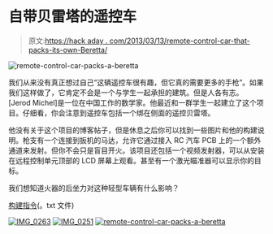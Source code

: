 # 自带贝雷塔的遥控车

> 原文:[https://hack aday . com/2013/03/13/remote-control-car-that-packs-its-own-Beretta/](https://hackaday.com/2013/03/13/remote-control-car-that-packs-its-own-beretta/)

![remote-control-car-packs-a-beretta](../Images/b4ccbd89855bdfdd5a40d26cf3564d37.png)

我们从来没有真正想过自己“这辆遥控车很有趣，但它真的需要更多的手枪”。如果我们这样做了，它肯定不会是一个与学生一起承担的建筑。但是人各有志。[Jerod Michel]是一位在中国工作的数学家。他最近和一群学生一起建立了这个项目。仔细看，你会注意到遥控车包括一个绑在侧面的遥控贝雷塔。

他没有关于这个项目的博客帖子，但是休息之后你可以找到一些图片和他的构建说明。枪支有一个连接到扳机的马达，允许它通过接入 RC 汽车 PCB 上的一个额外通道来发射。但你不会只是盲目开火。该项目还包括一个视频发射器，可以从安装在远程控制单元顶部的 LCD 屏幕上观看。甚至有一个激光瞄准器可以显示你的目标。

我们想知道火器的后坐力对这种轻型车辆有什么影响？

[构建指令](http://hosted.hackaday.com/robot_weapon.txt)(。txt 文件)

 [![IMG_0263](../Images/a53b33f13f030a169c926c24dea37e72.png "IMG_0263")](https://hackaday.com/2013/03/13/remote-control-car-that-packs-its-own-beretta/img_0263/)  [![IMG_0251](../Images/efa6ae4fa36027ad99227bbade31b5a9.png "IMG_0251")](https://hackaday.com/2013/03/13/remote-control-car-that-packs-its-own-beretta/img_0251/)  [![remote-control-car-packs-a-beretta](../Images/91c21e27c1757c4ab61d558e54731fa9.png "remote-control-car-packs-a-beretta")](https://hackaday.com/2013/03/13/remote-control-car-that-packs-its-own-beretta/remote-control-car-packs-a-beretta/)